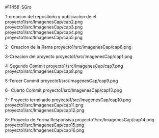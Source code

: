 #11458-SGro

1-creacion del repositorio y publicacion de el 
proyecto1/src/ImagenesCap/cap2.png
proyecto1/src/ImagenesCap/cap3.png
proyecto1/src/ImagenesCap/cap4.png
proyecto1/src/ImagenesCap/cap5.png

2- Creacion de la Rama 
proyecto1/src/ImagenesCap/cap6.png

3-Creacion del proyecto 
proyecto1/src/ImagenesCap/cap1.png

4-Segundo Commit
proyecto1/src/ImagenesCap/cap7.png
proyecto1/src/ImagenesCap/cap8.png 

5-Tercer Commit
proyecto1/src/ImagenesCap/cap9.png

6- Cuarto Commit
proyecto1/src/ImagenesCap/cap13.png

7- Proyecto terminado
proyecto1/src/ImagenesCap/cap10.png
proyecto1/src/ImagenesCap/cap11.png
proyecto1/src/ImagenesCap/cap12.png

8- Proyecto de Forma Responsiva
proyecto1/src/ImagenesCap/cap14.png
proyecto1/src/ImagenesCap/cap15.png
proyecto1/src/ImagenesCap/cap16.png


